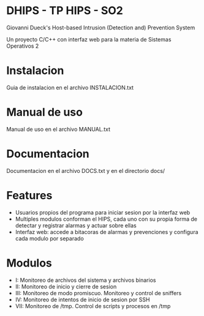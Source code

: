 # DHIPS - TP HIPS - SO2
Giovanni Dueck's Host-based Intrusion (Detection and) Prevention System

Un proyecto C/C++ con interfaz web para la materia de Sistemas Operativos 2

# Instalacion
Guia de instalacion en el archivo INSTALACION.txt

# Manual de uso
Manual de uso en el archivo MANUAL.txt

# Documentacion
Documentacion en el archivo DOCS.txt y en el directorio docs/

# Features
- Usuarios propios del programa para iniciar sesion por la interfaz web
- Multiples modulos conforman el HIPS, cada uno con su propia forma de detectar y registrar alarmas y actuar sobre ellas
- Interfaz web: accede a bitacoras de alarmas y prevenciones y configura cada modulo por separado

# Modulos
- I: Monitoreo de archivos del sistema y archivos binarios
- II: Monitoreo de inicio y cierre de sesion
- III: Monitoreo de modo promiscuo. Monitoreo y control de sniffers
- IV: Monitoreo de intentos de inicio de sesion por SSH
- VII: Monitoreo de /tmp. Control de scripts y procesos en /tmp